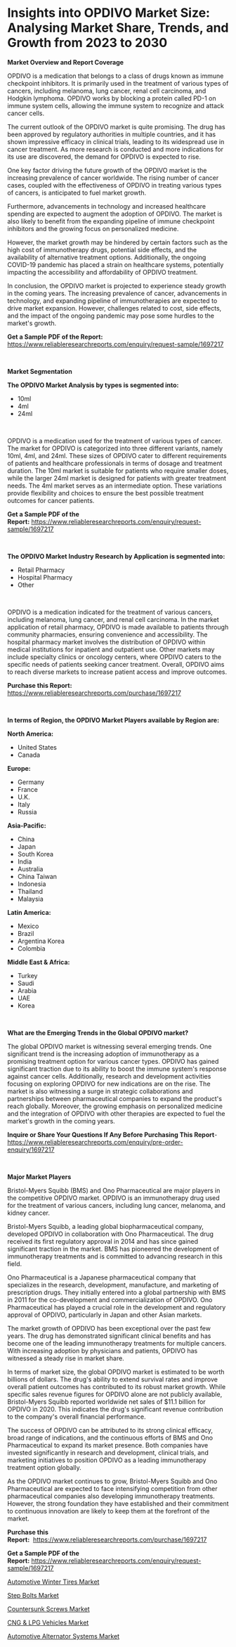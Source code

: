 <p><h1>Insights into OPDIVO Market Size: Analysing Market Share, Trends, and Growth from 2023 to 2030</h1></p><p><strong>Market Overview and Report Coverage</strong></p>
<p><p>OPDIVO is a medication that belongs to a class of drugs known as immune checkpoint inhibitors. It is primarily used in the treatment of various types of cancers, including melanoma, lung cancer, renal cell carcinoma, and Hodgkin lymphoma. OPDIVO works by blocking a protein called PD-1 on immune system cells, allowing the immune system to recognize and attack cancer cells.</p><p>The current outlook of the OPDIVO market is quite promising. The drug has been approved by regulatory authorities in multiple countries, and it has shown impressive efficacy in clinical trials, leading to its widespread use in cancer treatment. As more research is conducted and more indications for its use are discovered, the demand for OPDIVO is expected to rise.</p><p>One key factor driving the future growth of the OPDIVO market is the increasing prevalence of cancer worldwide. The rising number of cancer cases, coupled with the effectiveness of OPDIVO in treating various types of cancers, is anticipated to fuel market growth.</p><p>Furthermore, advancements in technology and increased healthcare spending are expected to augment the adoption of OPDIVO. The market is also likely to benefit from the expanding pipeline of immune checkpoint inhibitors and the growing focus on personalized medicine.</p><p>However, the market growth may be hindered by certain factors such as the high cost of immunotherapy drugs, potential side effects, and the availability of alternative treatment options. Additionally, the ongoing COVID-19 pandemic has placed a strain on healthcare systems, potentially impacting the accessibility and affordability of OPDIVO treatment.</p><p>In conclusion, the OPDIVO market is projected to experience steady growth in the coming years. The increasing prevalence of cancer, advancements in technology, and expanding pipeline of immunotherapies are expected to drive market expansion. However, challenges related to cost, side effects, and the impact of the ongoing pandemic may pose some hurdles to the market's growth.</p></p>
<p><strong>Get a Sample PDF of the Report:</strong> <a href="https://www.reliableresearchreports.com/enquiry/request-sample/1697217">https://www.reliableresearchreports.com/enquiry/request-sample/1697217</a></p>
<p>&nbsp;</p>
<p><strong>Market Segmentation</strong></p>
<p><strong>The OPDIVO Market Analysis by types is segmented into:</strong></p>
<p><ul><li>10ml</li><li>4ml</li><li>24ml</li></ul></p>
<p>&nbsp;</p>
<p><p>OPDIVO is a medication used for the treatment of various types of cancer. The market for OPDIVO is categorized into three different variants, namely 10ml, 4ml, and 24ml. These sizes of OPDIVO cater to different requirements of patients and healthcare professionals in terms of dosage and treatment duration. The 10ml market is suitable for patients who require smaller doses, while the larger 24ml market is designed for patients with greater treatment needs. The 4ml market serves as an intermediate option. These variations provide flexibility and choices to ensure the best possible treatment outcomes for cancer patients.</p></p>
<p><strong>Get a Sample PDF of the Report:</strong>&nbsp;<a href="https://www.reliableresearchreports.com/enquiry/request-sample/1697217">https://www.reliableresearchreports.com/enquiry/request-sample/1697217</a></p>
<p>&nbsp;</p>
<p><strong>The OPDIVO Market Industry Research by Application is segmented into:</strong></p>
<p><ul><li>Retail Pharmacy</li><li>Hospital Pharmacy</li><li>Other</li></ul></p>
<p>&nbsp;</p>
<p><p>OPDIVO is a medication indicated for the treatment of various cancers, including melanoma, lung cancer, and renal cell carcinoma. In the market application of retail pharmacy, OPDIVO is made available to patients through community pharmacies, ensuring convenience and accessibility. The hospital pharmacy market involves the distribution of OPDIVO within medical institutions for inpatient and outpatient use. Other markets may include specialty clinics or oncology centers, where OPDIVO caters to the specific needs of patients seeking cancer treatment. Overall, OPDIVO aims to reach diverse markets to increase patient access and improve outcomes.</p></p>
<p><strong>Purchase this Report:</strong>&nbsp; <a href="https://www.reliableresearchreports.com/purchase/1697217">https://www.reliableresearchreports.com/purchase/1697217</a></p>
<p>&nbsp;</p>
<p><strong>In terms of Region, the OPDIVO Market Players available by Region are:</strong></p>
<p>
    <p> <strong> North America: </strong>
        <ul>
            <li>United States</li>
            <li>Canada</li>
        </ul>
        </p> 
    <p> <strong> Europe: </strong>
        <ul>
            <li>Germany</li>
            <li>France</li>
            <li>U.K.</li>
            <li>Italy</li>
            <li>Russia</li>
        </ul>
        </p> 
    <p> <strong> Asia-Pacific: </strong>
        <ul>
            <li>China</li>
            <li>Japan</li>
            <li>South Korea</li>
            <li>India</li>
            <li>Australia</li>
            <li>China Taiwan</li>
            <li>Indonesia</li>
            <li>Thailand</li>
            <li>Malaysia</li>
        </ul>
        </p> 
    <p> <strong> Latin America: </strong>
        <ul>
            <li>Mexico</li>
            <li>Brazil</li>
            <li>Argentina Korea</li>
            <li>Colombia</li>
        </ul>
        </p> 
    <p> <strong> Middle East & Africa: </strong>
        <ul>
            <li>Turkey</li>
            <li>Saudi</li>
            <li>Arabia</li>
            <li>UAE</li>
            <li>Korea</li>
        </ul>
    </p>
    </p>
<p>&nbsp;</p>
<p><strong>What are the Emerging Trends in the Global OPDIVO market?</strong></p>
<p><p>The global OPDIVO market is witnessing several emerging trends. One significant trend is the increasing adoption of immunotherapy as a promising treatment option for various cancer types. OPDIVO has gained significant traction due to its ability to boost the immune system's response against cancer cells. Additionally, research and development activities focusing on exploring OPDIVO for new indications are on the rise. The market is also witnessing a surge in strategic collaborations and partnerships between pharmaceutical companies to expand the product's reach globally. Moreover, the growing emphasis on personalized medicine and the integration of OPDIVO with other therapies are expected to fuel the market's growth in the coming years.</p></p>
<p><strong>Inquire or Share Your Questions If Any Before Purchasing This Report</strong>- <a href="https://www.reliableresearchreports.com/enquiry/pre-order-enquiry/1697217">https://www.reliableresearchreports.com/enquiry/pre-order-enquiry/1697217</a></p>
<p>&nbsp;</p>
<p><strong>Major Market Players</strong></p>
<p><p>Bristol-Myers Squibb (BMS) and Ono Pharmaceutical are major players in the competitive OPDIVO market. OPDIVO is an immunotherapy drug used for the treatment of various cancers, including lung cancer, melanoma, and kidney cancer.</p><p>Bristol-Myers Squibb, a leading global biopharmaceutical company, developed OPDIVO in collaboration with Ono Pharmaceutical. The drug received its first regulatory approval in 2014 and has since gained significant traction in the market. BMS has pioneered the development of immunotherapy treatments and is committed to advancing research in this field.</p><p>Ono Pharmaceutical is a Japanese pharmaceutical company that specializes in the research, development, manufacture, and marketing of prescription drugs. They initially entered into a global partnership with BMS in 2011 for the co-development and commercialization of OPDIVO. Ono Pharmaceutical has played a crucial role in the development and regulatory approval of OPDIVO, particularly in Japan and other Asian markets.</p><p>The market growth of OPDIVO has been exceptional over the past few years. The drug has demonstrated significant clinical benefits and has become one of the leading immunotherapy treatments for multiple cancers. With increasing adoption by physicians and patients, OPDIVO has witnessed a steady rise in market share.</p><p>In terms of market size, the global OPDIVO market is estimated to be worth billions of dollars. The drug's ability to extend survival rates and improve overall patient outcomes has contributed to its robust market growth. While specific sales revenue figures for OPDIVO alone are not publicly available, Bristol-Myers Squibb reported worldwide net sales of $11.1 billion for OPDIVO in 2020. This indicates the drug's significant revenue contribution to the company's overall financial performance.</p><p>The success of OPDIVO can be attributed to its strong clinical efficacy, broad range of indications, and the continuous efforts of BMS and Ono Pharmaceutical to expand its market presence. Both companies have invested significantly in research and development, clinical trials, and marketing initiatives to position OPDIVO as a leading immunotherapy treatment option globally.</p><p>As the OPDIVO market continues to grow, Bristol-Myers Squibb and Ono Pharmaceutical are expected to face intensifying competition from other pharmaceutical companies also developing immunotherapy treatments. However, the strong foundation they have established and their commitment to continuous innovation are likely to keep them at the forefront of the market.</p></p>
<p><strong>Purchase this Report:</strong>&nbsp;&nbsp;<a href="https://www.reliableresearchreports.com/purchase/1697217">https://www.reliableresearchreports.com/purchase/1697217</a></p>
<p></p>
<p><strong>Get a Sample PDF of the Report:</strong>&nbsp;<a href="https://www.reliableresearchreports.com/enquiry/request-sample/1697217">https://www.reliableresearchreports.com/enquiry/request-sample/1697217</a></p>
<p><p><a href="https://github.com/Chiragrp23/Market-Research-Report-List-1/blob/main/automotive-winter-tires-market.md">Automotive Winter Tires Market</a></p><p><a href="https://medium.com/@ruthmorales25/step-bolts-market-trends-forecast-and-competitive-analysis-to-2030-5d019050364d">Step Bolts Market</a></p><p><a href="https://medium.com/@lorimyers95/countersunk-screws-market-competitive-analysis-market-trends-and-forecast-to-2030-a03f6f1d91e1">Countersunk Screws Market</a></p><p><a href="https://www.linkedin.com/pulse/cng-amp-lpg-vehicles-market-research-report-provides-thorough-ea7xe/">CNG & LPG Vehicles Market</a></p><p><a href="https://www.linkedin.com/pulse/automotive-alternator-systems-market-size-share-amp-trends-oj6fe/">Automotive Alternator Systems Market</a></p></p>